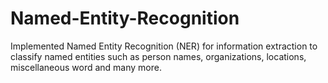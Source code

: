 # Named-Entity-Recognition
Implemented Named Entity Recognition (NER) for information extraction to classify named entities such as person names, organizations, locations, miscellaneous word and many more.
